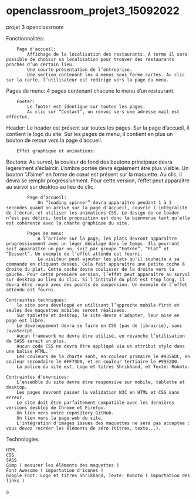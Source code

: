 # openclassroom_projet3_15092022
 projet 3 openclassroom

  Fonctionnalités:

        Page d'accueil:
            Affichage de la localisation des restaurants. À terme il sera possible de choisir sa localisation pour trouver des restaurants proches d’un certain lieu.
            Une courte présentation de l’entreprise.
            Une section contenant les 4 menus sous forme cartes. Au clic sur la carte, l’utilisateur est redirigé vers la page du menu.

 Pages de menu:
            4 pages contenant chacune le menu d’un restaurant.

        Footer:
            Le footer est identique sur toutes les pages.
            Au clic sur “Contact”, un renvoi vers une adresse mail est effectué.

 Header:
            Le header est présent sur toutes les pages.
            Sur la page d’accueil, il contient le logo du site.
            Sur les pages de menu, il contient en plus un bouton de retour vers la page d’accueil.

        Effet graphique et animations:

  Boutons:
                Au survol, la couleur de fond des boutons principaux devra légèrement s’éclaircir. L’ombre portée devra également être plus visible.
                Un bouton "J’aime" en forme de cœur est présent sur la maquette. Au clic, il devra se remplir progressivement. Pour cette version, l’effet peut apparaître au survol sur desktop au lieu du clic.

            Page d’accueil:
                Un “loading spinner” devra apparaître pendant 1 à 3 secondes quand on arrive sur la page d'accueil, couvrir l'intégralité de l'écran, et utiliser les animations CSS. Le design de ce loader n’est pas défini, toute proposition est donc la bienvenue tant qu’elle est cohérente avec la charte graphique du site.

            Pages de menu:
                À l’arrivée sur la page, les plats devront apparaître progressivement avec un léger décalage dans le temps. Ils pourront soit apparaître un par un, soit par groupe “Entrée”, “Plat” et “Dessert”. Un exemple de l’effet attendu est fourni.
                Le visiteur peut ajouter les plats qu'il souhaite à sa commande en cliquant dessus. Cela fait apparaître une petite coche à droite du plat. Cette coche devra coulisser de la droite vers la gauche. Pour cette première version, l’effet peut apparaître au survol sur desktop au lieu du clic. Si l’intitulé du plat est trop long, il devra être rogné avec des points de suspension. Un exemple de l’effet attendu est fourni.

    Contraintes techniques:
        le site sera développé en utilisant l’approche mobile-first et seules des maquettes mobiles seront réalisées.
        Sur tablette et desktop, le site devra s’adapter, leur mise en page est libre.
        Le développement devra se faire en CSS (pas de librairie), sans JavaScript.
        Aucun framework ne devra être utilisé, en revanche l’utilisation de SASS serait un plus.
        Aucun code CSS ne devra être appliqué via un attribut style dans une balise HTML.
        Les couleurs de la charte sont, en couleur primaire le #9356DC, en couleur secondaire le #FF79DA, et en couleur tertiaire le #99E2D0.
        La police du site est, Logo et titres Shrikhand, et Texte: Roboto.

    Contraintes d'exercices:
        L’ensemble du site devra être responsive sur mobile, tablette et desktop.
        Les pages devront passer la validation W3C en HTML et CSS sans erreur.
        Le site doit être parfaitement compatible avec les dernières versions desktop de Chrome et Firefox.
        Un lien vers votre repository GitHub.
        Un lien vers la page web du site.
        L'intégration d'images issues des maquettes ne sera pas acceptée : vous devez recréer les éléments de zéro (titres, texte...).

Technologies

    HTML
    CSS
    SASS
    Gimp ( mesurer les éléments des maquettes )
    Font Awesome ( importation d'icones )
    Google Font: Logo et titres Shrikhand, Texte: Roboto ( importation des links )
s